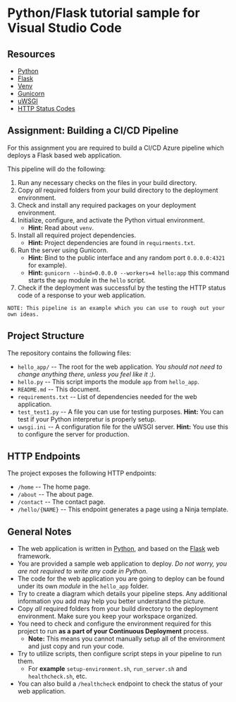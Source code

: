 # Python/Flask tutorial sample for Visual Studio Code

## Resources

* [Python](https://www.python.org/)
* [Flask](https://flask.palletsprojects.com/en/1.1.x/)
* [Venv](https://docs.python.org/3/tutorial/venv.html)
* [Gunicorn](https://gunicorn.org/)
* [uWSGI](https://uwsgi-docs.readthedocs.io/en/latest/)
* [HTTP Status Codes](https://en.wikipedia.org/wiki/List_of_HTTP_status_codes)

## Assignment: Building a CI/CD Pipeline

For this assignment you are required to build a CI/CD Azure pipeline which deploys a Flask based web application.

This pipeline will do the following: 

1) Run any necessary checks on the files in your build directory.
2) Copy *all* required folders from your build directory to the deployment environment.
3) Check and install any required packages on your deployment environment.
4) Initialize, configure, and activate the Python virtual environment.
   * **Hint:** Read about `venv`.
5) Install all required project dependencies.
   * **Hint:** Project dependencies are found in `requirments.txt`.
6) Run the server using Gunicorn.
   * **Hint:** Bind to the public interface and any random port `0.0.0.0:4321` for example).
   * **Hint:** `gunicorn --bind=0.0.0.0 --workers=4 hello:app` this command starts the `app` module in the `hello` script.
7) Check if the deployment was successful by the testing the HTTP status code of a response to your web application.

`NOTE: This pipeline is an example which you can use to rough out your own ideas.`


## Project Structure

The repository contains the following files:

* `hello_app/` -- The root for the web application. *You should not need to change anything there, unless you feel like it :)*.
* `hello.py` -- This script imports the module `app` from `hello_app`.
* `README.md` -- This document.
* `requirements.txt` -- List of dependencies needed for the web application.
* `test_test1.py` -- A file you can use for testing purposes. **Hint:** You can test if your Python interpretur is properly setup.
* `uwsgi.ini` -- A configuration file for the uWSGI server. **Hint:** You use this to configure the server for production.

## HTTP Endpoints

The project exposes the following HTTP endpoints:

* `/home` -- The home page.
* `/about` -- The about page.
* `/contact` -- The contact page.
* `/hello/{NAME}` -- This endpoint generates a page using a Ninja template.

## General Notes

* The web application is written in [Python](https://www.python.org/), and based on the [Flask](https://flask.palletsprojects.com/en/1.1.x/) web framework. 
* You are provided a sample web application to deploy. *Do not worry, you are not required to write any code in Python.*
* The code for the web application you are going to deploy can be found under its own *module* in the `hello_app` folder.
* Try to create a diagram which details your pipeline steps. Any additional information you add may help you better understand the picture.
* Copy *all* required folders from your build directory to the deployment environment. Make sure you keep your workspace organized.
* You need to check and configure the environment required for this project to run **as a part of your Continuous Deployment** process.
  * **Note:** This means you cannot manually setup all of the environment and just copy and run your code.
* Try to utilize scripts, then configure script steps in your pipeline to run them. 
  * For **example** `setup-environment.sh`, `run_server.sh` and `healthcheck.sh`, etc.
* You can also build a `/healthcheck` endpoint to check the status of your web application.

